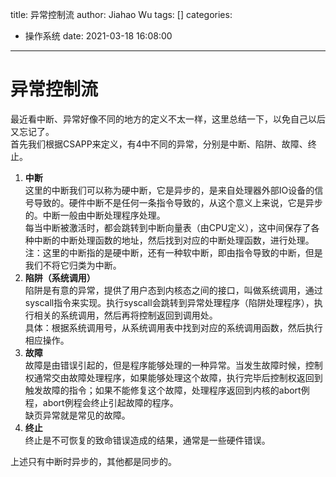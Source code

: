 title: 异常控制流
author: Jiahao Wu
tags: []
categories:
  - 操作系统
date: 2021-03-18 16:08:00
---
# 异常控制流

最近看中断、异常好像不同的地方的定义不太一样，这里总结一下，以免自己以后又忘记了。  
首先我们根据CSAPP来定义，有4中不同的异常，分别是中断、陷阱、故障、终止。  

1. **中断**  
这里的中断我们可以称为硬中断，它是异步的，是来自处理器外部IO设备的信号导致的。硬件中断不是任何一条指令导致的，从这个意义上来说，它是异步的。中断一般由中断处理程序处理。  
每当中断被激活时，都会跳转到中断向量表（由CPU定义），这中间保存了各种中断的中断处理函数的地址，然后找到对应的中断处理函数，进行处理。  
注：这里的中断指的是硬中断，还有一种软中断，即由指令导致的中断，但是我们不将它归类为中断。  
2. **陷阱（系统调用）**  
陷阱是有意的异常，提供了用户态到内核态之间的接口，叫做系统调用，通过syscall指令来实现。执行syscall会跳转到异常处理程序（陷阱处理程序），执行相关的系统调用，然后再将控制返回到调用处。  
具体：根据系统调用号，从系统调用表中找到对应的系统调用函数，然后执行相应操作。  
3. **故障**  
故障是由错误引起的，但是程序能够处理的一种异常。当发生故障时候，控制权通常交由故障处理程序，如果能够处理这个故障，执行完毕后控制权返回到触发故障的指令；如果不能修复这个故障，处理程序返回到内核的abort例程，abort例程会终止引起故障的程序。  
缺页异常就是常见的故障。  
4. **终止**  
终止是不可恢复的致命错误造成的结果，通常是一些硬件错误。  

上述只有中断时异步的，其他都是同步的。